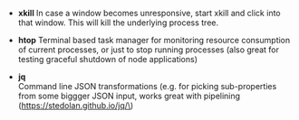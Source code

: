 * **xkill**
  In case a window becomes unresponsive, start xkill and click into that window. This will kill the underlying process tree.
* **htop**
  Terminal based task manager for monitoring resource consumption of current processes, or just to stop running processes \(also great for testing graceful shutdown of node applications\)

* **jq**  
  Command line JSON transformations \(e.g. for picking sub-properties from some biggger JSON input, works great with pipelining \(https://stedolan.github.io/jq/\)



